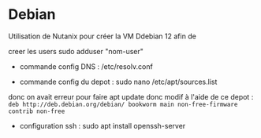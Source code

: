 # Debian

Utilisation de Nutanix pour créer la VM Ddebian 12 afin de

creer les users sudo adduser "nom-user"<br>

- commande config DNS : /etc/resolv.conf 

- commande config du depot :  sudo nano /etc/apt/sources.list

donc on avait erreur pour faire apt update donc modif à l'aide de ce depot : 
`deb http://deb.debian.org/debian/ bookworm main non-free-firmware contrib non-free`

- configuration ssh : sudo apt install openssh-server